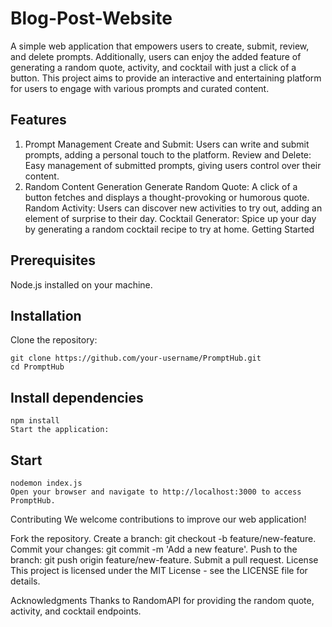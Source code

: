 # Blog-Post-Website
A simple web application that empowers users to create, submit, review, and delete prompts. Additionally, users can enjoy the added feature of generating a random quote, activity, and cocktail with just a click of a button. This project aims to provide an interactive and entertaining platform for users to engage with various prompts and curated content.

## Features
1. Prompt Management
Create and Submit: Users can write and submit prompts, adding a personal touch to the platform.
Review and Delete: Easy management of submitted prompts, giving users control over their content.
2. Random Content Generation
Generate Random Quote: A click of a button fetches and displays a thought-provoking or humorous quote.
Random Activity: Users can discover new activities to try out, adding an element of surprise to their day.
Cocktail Generator: Spice up your day by generating a random cocktail recipe to try at home.
Getting Started
## Prerequisites
Node.js installed on your machine.

## Installation
Clone the repository:
```
git clone https://github.com/your-username/PromptHub.git
cd PromptHub
```
## Install dependencies
```
npm install
Start the application:
```
## Start
```
nodemon index.js
Open your browser and navigate to http://localhost:3000 to access PromptHub.
```

Contributing
We welcome contributions to improve our web application!

Fork the repository.
Create a branch: git checkout -b feature/new-feature.
Commit your changes: git commit -m 'Add a new feature'.
Push to the branch: git push origin feature/new-feature.
Submit a pull request.
License
This project is licensed under the MIT License - see the LICENSE file for details.

Acknowledgments
Thanks to RandomAPI for providing the random quote, activity, and cocktail endpoints.
